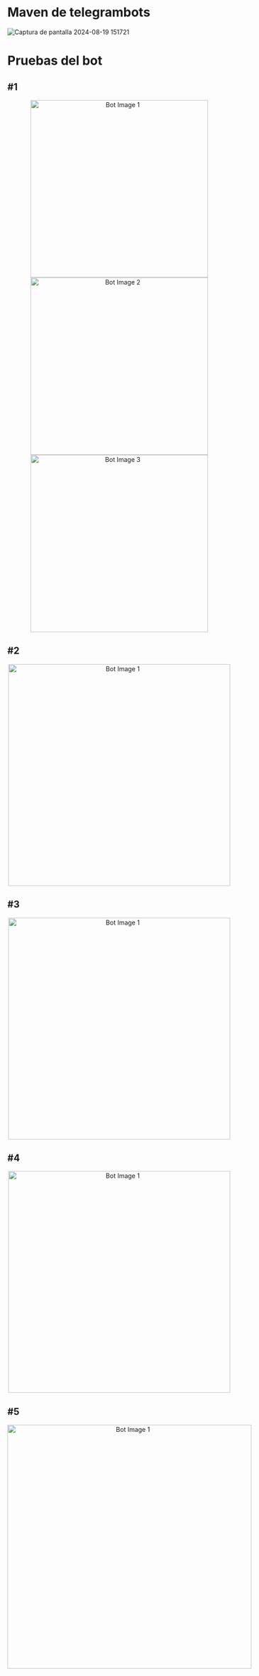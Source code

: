 # Maven de telegrambots

![Captura de pantalla 2024-08-19 151721](https://github.com/user-attachments/assets/6fca39b7-2f3a-4cd8-aff3-4ecddfb5066d)

# Pruebas del bot

## #1
<p align="center">
  <span style="display: inline-block; vertical-align: top;">
    <img src="https://github.com/user-attachments/assets/3f73b901-fe18-4bbe-9763-2323039dc259" alt="Bot Image 1" height="400"/>
  </span>
  <span style="display: inline-block; vertical-align: top;">
    <img src="https://github.com/user-attachments/assets/ddf4b8c5-0f72-46d8-8e39-916b02747a2d" alt="Bot Image 2" height="400"/>
  </span>
  <span style="display: inline-block; vertical-align: top;">
    <img src="https://github.com/user-attachments/assets/d78dd4dc-bfaa-4cec-b6ab-46f0346acea2" alt="Bot Image 3" height="400"/>
  </span>
</p>

## #2

<p align="center">
  <span style="display: inline-block; vertical-align: top;">
    <img src="https://github.com/user-attachments/assets/f0c3c851-382d-4f21-9d4b-d8597ac3dadf" alt="Bot Image 1" height="500"/>
  </span>
</p>

## #3
<p align="center">
  <span style="display: inline-block; vertical-align: top;">
    <img src="https://github.com/user-attachments/assets/75c6414e-5e7a-4d65-a902-c7b76408d7f2" alt="Bot Image 1" height="500"/>
  </span>
</p>

## #4
<p align="center">
  <span style="display: inline-block; vertical-align: top;">
    <img src="https://github.com/user-attachments/assets/908b4410-d4c5-4d1d-b0d7-762fa35ddfae" alt="Bot Image 1" height="500"/>
  </span>
</p>

## #5
<p align="center">
  <span style="display: inline-block; vertical-align: top;">
    <img src="https://github.com/user-attachments/assets/9581e5c8-b4d4-4744-84e1-e01db163c31b" alt="Bot Image 1" height="550"/>
  </span>
</p>






